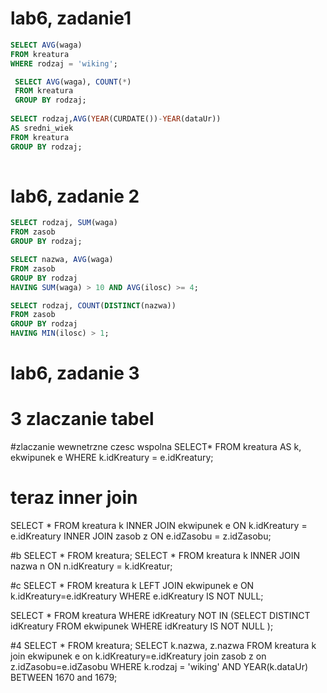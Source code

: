 # lab6, zadanie1
```sql
SELECT AVG(waga)
FROM kreatura
WHERE rodzaj = 'wiking';

 SELECT AVG(waga), COUNT(*)
 FROM kreatura
 GROUP BY rodzaj;
 
SELECT rodzaj,AVG(YEAR(CURDATE())-YEAR(dataUr)) 
AS sredni_wiek 
FROM kreatura 
GROUP BY rodzaj;
 
```
# lab6, zadanie 2

```sql
SELECT rodzaj, SUM(waga)
FROM zasob
GROUP BY rodzaj;

SELECT nazwa, AVG(waga)
FROM zasob
GROUP BY rodzaj
HAVING SUM(waga) > 10 AND AVG(ilosc) >= 4;

SELECT rodzaj, COUNT(DISTINCT(nazwa))
FROM zasob
GROUP BY rodzaj
HAVING MIN(ilosc) > 1;


```
# lab6, zadanie 3 
# 3 zlaczanie tabel
  #zlaczanie wewnetrzne czesc wspolna
  SELECT* FROM kreatura AS k, ekwipunek e
  WHERE k.idKreatury = e.idKreatury;
  # teraz inner join
  
  SELECT * FROM kreatura k 
  INNER JOIN ekwipunek e
  ON k.idKreatury = e.idKreatury
  INNER JOIN zasob z ON e.idZasobu = z.idZasobu;
  
  #b
  SELECT * FROM kreatura;
  SELECT * FROM kreatura k
  INNER JOIN nazwa n 
  ON n.idKreatury = k.idKreatur;
  
  #c
  SELECT * FROM kreatura k
  LEFT JOIN ekwipunek e 
  ON k.idKreatury=e.idKreatury
  WHERE e.idKreatury IS NOT NULL;
  
  SELECT * FROM kreatura WHERE idKreatury NOT IN
  (SELECT DISTINCT idKreatury FROM ekwipunek 
  WHERE idKreatury IS NOT NULL );
  
  #4
 SELECT * FROM kreatura;
  SELECT k.nazwa, z.nazwa 
  FROM kreatura k
  join ekwipunek e on k.idKreatury=e.idKreatury
  join zasob z on z.idZasobu=e.idZasobu
  WHERE k.rodzaj = 'wiking' 
  AND YEAR(k.dataUr) BETWEEN 1670  and 1679;
